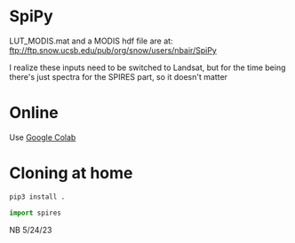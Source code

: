 # SpiPy

LUT_MODIS.mat and a MODIS hdf file are at: ftp://ftp.snow.ucsb.edu/pub/org/snow/users/nbair/SpiPy

I realize these inputs need to be switched to Landsat, 
but for the time being there's just spectra for the SPIRES part, so it doesn't matter
# Online
Use [Google Colab](https://colab.research.google.com/github/edwardbair/SpiPy/blob/master/examples/callSpeedyInvert.ipynb)

# Cloning at home
```bash
pip3 install .
```
```python
import spires

```
NB 5/24/23
